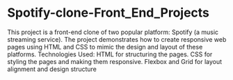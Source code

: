 # Spotify-clone-Front_End_Projects
This project is a front-end clone of two popular platform: Spotify (a music streaming service). 
The project demonstrates how to create responsive web pages using HTML and CSS to mimic the design and layout of these platforms.
Technologies Used:
HTML for structuring the pages.
CSS for styling the pages and making them responsive.
Flexbox and Grid for layout alignment and design structure
